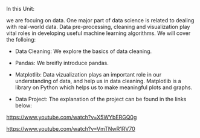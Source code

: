 In this Unit:

we are focuing on data. One major part of data science is related to dealing with real-world data. Data pre-processing, cleaning and visualization play vital roles in developing useful machine learning algorithms. We will cover the folloing: 

- Data Cleaning: We explore the basics of data cleaning. 
- Pandas: We breifly introduce pandas.
- Matplotlib: Data vizualization plays an important role in our understanding of data, and help us in data cleaning. Matplotlib is a library on Python which helps us to make meaningful plots and graphs. 

- Data Project: The explanation of the project can be found in the links below:

https://www.youtube.com/watch?v=X5WYbERGQ0g

https://www.youtube.com/watch?v=VmTNwR1RV70


